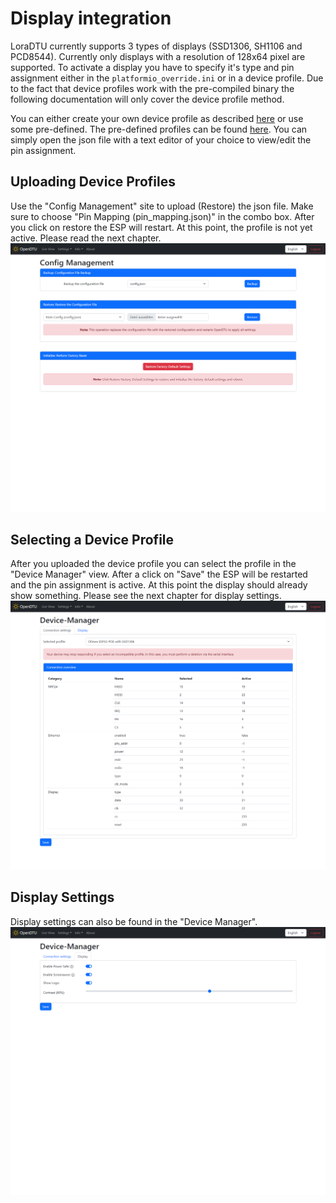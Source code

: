 # Display integration

LoraDTU currently supports 3 types of displays (SSD1306, SH1106 and PCD8544). Currently only displays with a resolution of 128x64 pixel are supported. To activate a display you have to specify it's type and pin assignment either in the `platformio_override.ini` or in a device profile. Due to the fact that device profiles work with the pre-compiled binary the following documentation will only cover the device profile method.

You can either create your own device profile as described [here](DeviceProfiles.md) or use some pre-defined. The pre-defined profiles can be found [here](DeviceProfiles/). You can simply open the json file with a text editor of your choice to view/edit the pin assignment.

## Uploading Device Profiles

Use the "Config Management" site to upload (Restore) the json file. Make sure to choose "Pin Mapping (pin_mapping.json)" in the combo box. After you click on restore the ESP will restart. At this point, the profile is not yet active. Please read the next chapter.
![Config Management](screenshots/14_ConfigManagement.png)

## Selecting a Device Profile

After you uploaded the device profile you can select the profile in the "Device Manager" view. After a click on "Save" the ESP will be restarted and the pin assignment is active. At this point the display should already show something. Please see the next chapter for display settings.
![Device Manager](screenshots/20_DeviceManager_Pin.png)

## Display Settings

Display settings can also be found in the "Device Manager".
![Device Manager Display](screenshots/21_DeviceManager_Display.png)